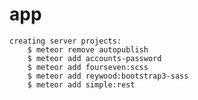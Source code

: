 # app

	creating server projects:
		$ meteor remove autopublish
		$ meteor add accounts-password
		$ meteor add fourseven:scss
		$ meteor add reywood:bootstrap3-sass
		$ meteor add simple:rest